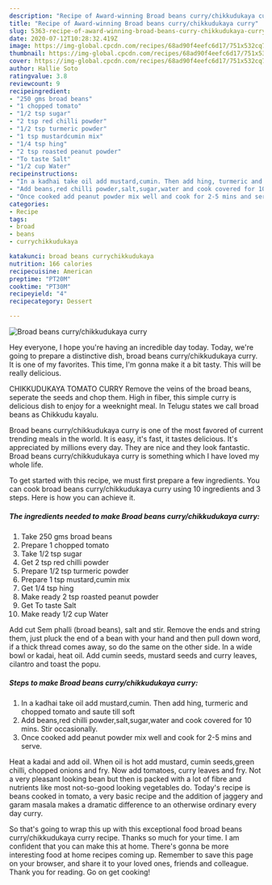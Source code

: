 ```yaml
---
description: "Recipe of Award-winning Broad beans curry/chikkudukaya curry"
title: "Recipe of Award-winning Broad beans curry/chikkudukaya curry"
slug: 5363-recipe-of-award-winning-broad-beans-curry-chikkudukaya-curry
date: 2020-07-12T10:28:32.419Z
image: https://img-global.cpcdn.com/recipes/68ad90f4eefc6d17/751x532cq70/broad-beans-currychikkudukaya-curry-recipe-main-photo.jpg
thumbnail: https://img-global.cpcdn.com/recipes/68ad90f4eefc6d17/751x532cq70/broad-beans-currychikkudukaya-curry-recipe-main-photo.jpg
cover: https://img-global.cpcdn.com/recipes/68ad90f4eefc6d17/751x532cq70/broad-beans-currychikkudukaya-curry-recipe-main-photo.jpg
author: Hallie Soto
ratingvalue: 3.8
reviewcount: 9
recipeingredient:
- "250 gms broad beans"
- "1 chopped tomato"
- "1/2 tsp sugar"
- "2 tsp red chilli powder"
- "1/2 tsp turmeric powder"
- "1 tsp mustardcumin mix"
- "1/4 tsp hing"
- "2 tsp roasted peanut powder"
- "To taste Salt"
- "1/2 cup Water"
recipeinstructions:
- "In a kadhai take oil add mustard,cumin. Then add hing, turmeric and chopped tomato and saute till soft"
- "Add beans,red chilli powder,salt,sugar,water and cook covered for 10 mins. Stir occasionally."
- "Once cooked add peanut powder mix well and cook for 2-5 mins and serve."
categories:
- Recipe
tags:
- broad
- beans
- currychikkudukaya

katakunci: broad beans currychikkudukaya 
nutrition: 166 calories
recipecuisine: American
preptime: "PT20M"
cooktime: "PT30M"
recipeyield: "4"
recipecategory: Dessert

---
```



![Broad beans curry/chikkudukaya curry](https://img-global.cpcdn.com/recipes/68ad90f4eefc6d17/751x532cq70/broad-beans-currychikkudukaya-curry-recipe-main-photo.jpg)

Hey everyone, I hope you're having an incredible day today. Today, we're going to prepare a distinctive dish, broad beans curry/chikkudukaya curry. It is one of my favorites. This time, I'm gonna make it a bit tasty. This will be really delicious.

CHIKKUDUKAYA TOMATO CURRY Remove the veins of the broad beans, seperate the seeds and chop them. High in fiber, this simple curry is delicious dish to enjoy for a weeknight meal. In Telugu states we call broad beans as Chikkudu kayalu.

Broad beans curry/chikkudukaya curry is one of the most favored of current trending meals in the world. It is easy, it's fast, it tastes delicious. It's appreciated by millions every day. They are nice and they look fantastic. Broad beans curry/chikkudukaya curry is something which I have loved my whole life.


To get started with this recipe, we must first prepare a few ingredients. You can cook broad beans curry/chikkudukaya curry using 10 ingredients and 3 steps. Here is how you can achieve it.

<!--inarticleads1-->

##### The ingredients needed to make Broad beans curry/chikkudukaya curry:

1. Take 250 gms broad beans
1. Prepare 1 chopped tomato
1. Take 1/2 tsp sugar
1. Get 2 tsp red chilli powder
1. Prepare 1/2 tsp turmeric powder
1. Prepare 1 tsp mustard,cumin mix
1. Get 1/4 tsp hing
1. Make ready 2 tsp roasted peanut powder
1. Get To taste Salt
1. Make ready 1/2 cup Water


Add cut Sem phalli (broad beans), salt and stir. Remove the ends and string them, just pluck the end of a bean with your hand and then pull down word, if a thick thread comes away, so do the same on the other side. In a wide bowl or kadai, heat oil. Add cumin seeds, mustard seeds and curry leaves, cilantro and toast the popu. 

<!--inarticleads2-->

##### Steps to make Broad beans curry/chikkudukaya curry:

1. In a kadhai take oil add mustard,cumin. Then add hing, turmeric and chopped tomato and saute till soft
1. Add beans,red chilli powder,salt,sugar,water and cook covered for 10 mins. Stir occasionally.
1. Once cooked add peanut powder mix well and cook for 2-5 mins and serve.


Heat a kadai and add oil. When oil is hot add mustard, cumin seeds,green chilli, chopped onions and fry. Now add tomatoes, curry leaves and fry. Not a very pleasant looking bean but then is packed with a lot of fibre and nutrients like most not-so-good looking vegetables do. Today&#39;s recipe is beans cooked in tomato, a very basic recipe and the addition of jaggery and garam masala makes a dramatic difference to an otherwise ordinary every day curry. 

So that's going to wrap this up with this exceptional food broad beans curry/chikkudukaya curry recipe. Thanks so much for your time. I am confident that you can make this at home. There's gonna be more interesting food at home recipes coming up. Remember to save this page on your browser, and share it to your loved ones, friends and colleague. Thank you for reading. Go on get cooking!
